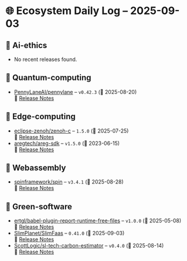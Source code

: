 # 🌐 Ecosystem Daily Log – 2025-09-03

## 🔹 Ai-ethics
- No recent releases found.

## 🔹 Quantum-computing
- [PennyLaneAI/pennylane](https://github.com/PennyLaneAI/pennylane/releases/tag/v0.42.3) – `v0.42.3` (📅 2025-08-20)  
  🔗 [Release Notes](https://github.com/PennyLaneAI/pennylane/releases/tag/v0.42.3)

## 🔹 Edge-computing
- [eclipse-zenoh/zenoh-c](https://github.com/eclipse-zenoh/zenoh-c/releases/tag/1.5.0) – `1.5.0` (📅 2025-07-25)  
  🔗 [Release Notes](https://github.com/eclipse-zenoh/zenoh-c/releases/tag/1.5.0)
- [aregtech/areg-sdk](https://github.com/aregtech/areg-sdk/releases/tag/v1.5.0) – `v1.5.0` (📅 2023-06-15)  
  🔗 [Release Notes](https://github.com/aregtech/areg-sdk/releases/tag/v1.5.0)

## 🔹 Webassembly
- [spinframework/spin](https://github.com/spinframework/spin/releases/tag/v3.4.1) – `v3.4.1` (📅 2025-08-28)  
  🔗 [Release Notes](https://github.com/spinframework/spin/releases/tag/v3.4.1)

## 🔹 Green-software
- [ertgl/babel-plugin-report-runtime-free-files](https://github.com/ertgl/babel-plugin-report-runtime-free-files/releases/tag/v1.0.0) – `v1.0.0` (📅 2025-05-08)  
  🔗 [Release Notes](https://github.com/ertgl/babel-plugin-report-runtime-free-files/releases/tag/v1.0.0)
- [SlimPlanet/SlimFaas](https://github.com/SlimPlanet/SlimFaas/releases/tag/0.41.0) – `0.41.0` (📅 2025-09-03)  
  🔗 [Release Notes](https://github.com/SlimPlanet/SlimFaas/releases/tag/0.41.0)
- [ScottLogic/sl-tech-carbon-estimator](https://github.com/ScottLogic/sl-tech-carbon-estimator/releases/tag/v0.4.0) – `v0.4.0` (📅 2025-08-14)  
  🔗 [Release Notes](https://github.com/ScottLogic/sl-tech-carbon-estimator/releases/tag/v0.4.0)